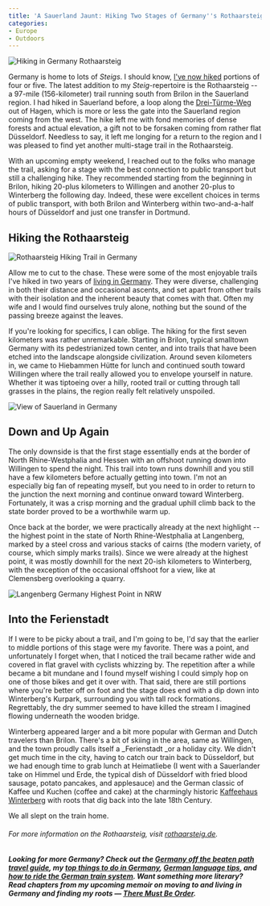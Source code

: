 ```yaml
---
title: 'A Sauerland Jaunt: Hiking Two Stages of Germany''s Rothaarsteig'
categories:
- Europe
- Outdoors
---
```


![Hiking in Germany Rothaarsteig](https://withoutapath.com/wp-content/uploads/2018/08/Hiking-in-Germany-Rothaarsteig-1024x766.jpeg)

Germany is home to lots of _Steigs_. I should know, [I've now hiked](https://withoutapath.com/germany-rheinsteig-trail/) portions of four or five. The latest addition to my _Steig_-repertoire is the Rothaarsteig -- a 97-mile (156-kilometer) trail running south from Brilon in the Sauerland region. I had hiked in Sauerland before, a loop along the [Drei-Türme-Weg](https://withoutapath.com/hiking-in-germany-sauerland/) out of Hagen, which is more or less the gate into the Sauerland region coming from the west. The hike left me with fond memories of dense forests and actual elevation, a gift not to be forsaken coming from rather flat Düsseldorf. Needless to say, it left me longing for a return to the region and I was pleased to find yet another multi-stage trail in the Rothaarsteig.

With an upcoming empty weekend, I reached out to the folks who manage the trail, asking for a stage with the best connection to public transport but still a challenging hike. They recommended starting from the beginning in Brilon, hiking 20-plus kilometers to Willingen and another 20-plus to Winterberg the following day. Indeed, these were excellent choices in terms of public transport, with both Brilon and Winterberg within two-and-a-half hours of Düsseldorf and just one transfer in Dortmund.

<!-- more -->

## Hiking the Rothaarsteig

![Rothaarsteig Hiking Trail in Germany](https://withoutapath.com/wp-content/uploads/2018/08/Rothaarsteig-Hiking-Trail-in-Germany-1024x1022.jpeg)

Allow me to cut to the chase. These were some of the most enjoyable trails I've hiked in two years of [living in Germany](https://withoutapath.com/travel-guides/germany/). They were diverse, challenging in both their distance and occasional ascents, and set apart from other trails with their isolation and the inherent beauty that comes with that. Often my wife and I would find ourselves truly alone, nothing but the sound of the passing breeze against the leaves.

If you're looking for specifics, I can oblige. The hiking for the first seven kilometers was rather unremarkable. Starting in Brilon, typical smalltown Germany with its pedestrianized town center, and into trails that have been etched into the landscape alongside civilization. Around seven kilometers in, we came to Hiebammen Hütte for lunch and continued south toward Willingen where the trail really allowed you to envelope yourself in nature. Whether it was tiptoeing over a hilly, rooted trail or cutting through tall grasses in the plains, the region really felt relatively unspoiled.

![View of Sauerland in Germany](https://withoutapath.com/wp-content/uploads/2018/08/View-of-Sauerland-in-Germany-1024x607.jpeg)

## Down and Up Again

The only downside is that the first stage essentially ends at the border of North Rhine-Westphalia and Hessen with an offshoot running down into Willingen to spend the night. This trail into town runs downhill and you still have a few kilometers before actually getting into town. I'm not an especially big fan of repeating myself, but you need to in order to return to the junction the next morning and continue onward toward Winterberg. Fortunately, it was a crisp morning and the gradual uphill climb back to the state border proved to be a worthwhile warm up.

Once back at the border, we were practically already at the next highlight -- the highest point in the state of North Rhine-Westphalia at Langenberg, marked by a steel cross and various stacks of cairns (the modern variety, of course, which simply marks trails). Since we were already at the highest point, it was mostly downhill for the next 20-ish kilometers to Winterberg, with the exception of the occasional offshoot for a view, like at Clemensberg overlooking a quarry.

![Langenberg Germany Highest Point in NRW](https://withoutapath.com/wp-content/uploads/2018/08/Langenberg-Germany-Highest-Point-in-NRW-1024x682.jpeg)

## Into the Ferienstadt

If I were to be picky about a trail, and I'm going to be, I'd say that the earlier to middle portions of this stage were my favorite. There was a point, and unfortunately I forget when, that I noticed the trail became rather wide and covered in flat gravel with cyclists whizzing by. The repetition after a while became a bit mundane and I found myself wishing I could simply hop on one of those bikes and get it over with. That said, there are still portions where you're better off on foot and the stage does end with a dip down into Winterberg's Kurpark, surrounding you with tall rock formations. Regrettably, the dry summer seemed to have killed the stream I imagined flowing underneath the wooden bridge.

Winterberg appeared larger and a bit more popular with German and Dutch travelers than Brilon. There's a bit of skiing in the area, same as Willingen, and the town proudly calls itself a _Ferienstadt _or a holiday city. We didn't get much time in the city, having to catch our train back to Düsseldorf, but we had enough time to grab lunch at Heimatliebe (I went with a Sauerlander take on Himmel und Erde, the typical dish of Düsseldorf with fried blood sausage, potato pancakes, and applesauce) and the German classic of Kaffee und Kuchen (coffee and cake) at the charmingly historic [Kaffeehaus Winterberg](http://www.kaffeehaus-winterberg.de/) with roots that dig back into the late 18th Century.

We all slept on the train home.

###### For more information on the Rothaarsteig, visit [rothaarsteig.de](https://www.rothaarsteig.de/).

_**Looking for more Germany? Check out the [Germany off the beaten path travel guide](https://withoutapath.com/travel-guides/germany/), my [top things to do in Germany](https://withoutapath.com/things-to-do-in-germany/), [German language tips](https://withoutapath.com/most-important-german-travel-phrases/), and [how to ride the German train system](https://withoutapath.com/german-train/). Want something more literary? Read chapters from my upcoming memoir on moving to and living in Germany and finding my roots — [There Must Be Order](https://withoutapath.com/category/essays/there-must-be-order/).**_
